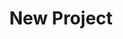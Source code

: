 ---
description: Creation of a new data project
id_: newproject
issues:
- num: 41
  title: Python Package Index
  url: https://github.com/sscu-budapest/sscu-budapest.github.io/issues/41
- num: 36
  title: Portfolio Financial Forum
  url: https://github.com/sscu-budapest/sscu-budapest.github.io/issues/36
- num: 44
  title: Movie Dialogue and Closed Caption Data
  url: https://github.com/sscu-budapest/sscu-budapest.github.io/issues/44
- num: 60
  title: polygons of hungarian election zones
  url: https://github.com/sscu-budapest/sscu-budapest.github.io/issues/60
- num: 58
  title: ingatlan.com dataset
  url: https://github.com/sscu-budapest/sscu-budapest.github.io/issues/58
- num: 13
  title: Twitter Academic API
  url: https://github.com/sscu-budapest/sscu-budapest.github.io/issues/13
- num: 75
  title: GTFS dataset
  url: https://github.com/sscu-budapest/sscu-budapest.github.io/issues/75
- num: 16
  title: GitHub Collaboration Information
  url: https://github.com/sscu-budapest/sscu-budapest.github.io/issues/16
title: New Project
---